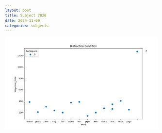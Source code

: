 ```yaml
---
layout: post
title: Subject 7020
date: 2024-11-09
categories: subjects
---
```


![](data/7020/run-29/7020_rt_acc_fuzzy_delay.png)
